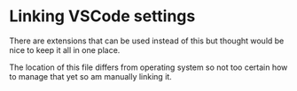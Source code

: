 # Linking VSCode settings

There are extensions that can be used instead of this but thought would be nice
to keep it all in one place.

The location of this file differs from operating system so not too certain how
to manage that yet so am manually linking it.